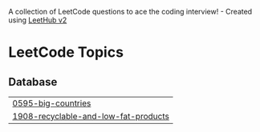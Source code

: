 A collection of LeetCode questions to ace the coding interview! - Created using [LeetHub v2](https://github.com/arunbhardwaj/LeetHub-2.0)
<!---LeetCode Topics Start-->
# LeetCode Topics
## Database
|  |
| ------- |
| [0595-big-countries](https://github.com/Tsuhaila/LeetCode/tree/master/0595-big-countries) |
| [1908-recyclable-and-low-fat-products](https://github.com/Tsuhaila/LeetCode/tree/master/1908-recyclable-and-low-fat-products) |
<!---LeetCode Topics End-->